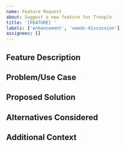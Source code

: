 ```yaml
---
name: Feature Request
about: Suggest a new feature for Treeple
title: '[FEATURE] '
labels: ['enhancement', 'needs-discussion']
assignees: []
---
```


## Feature Description
<!-- A clear and concise description of the feature you'd like to see -->

## Problem/Use Case
<!-- What problem does this feature solve? What need does it address? -->

## Proposed Solution
<!-- How should this feature work? Describe the behavior you'd like -->

## Alternatives Considered
<!-- Have you considered any alternative solutions or features? -->

## Additional Context
<!-- Add any other context, screenshots, mockups, or examples about the feature request here -->
